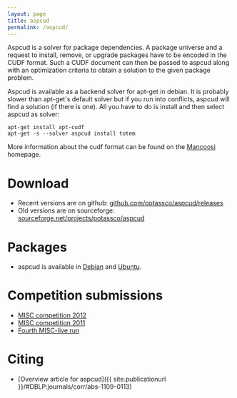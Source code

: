 ```yaml
---
layout: page
title: aspcud
permalink: /aspcud/
---
```


Aspcud is a solver for package dependencies.
A package universe and a request to install, remove, or upgrade packages have to be encoded in the CUDF format.
Such a CUDF document can then be passed to aspcud along with an optimization criteria to obtain a solution to the given package problem.

Aspcud is available as a backend solver for apt-get in debian.
It is probably slower than apt-get's default solver but if you run into conflicts, aspcud will find a solution (if there is one).
All you have to do is install and then select aspcud as solver:

    apt-get install apt-cudf
    apt-get -s --solver aspcud install totem

More information about the cudf format can be found on the [Mancoosi](http://www.mancoosi.org/) homepage.

# Download

- Recent versions are on github: [github.com/potassco/aspcud/releases](https://github.com/potassco/aspcud/releases)
- Old versions are on sourceforge: [sourceforge.net/projects/potassco/aspcud](https://sourceforge.net/projects/potassco/files/aspcud/)

# Packages

- aspcud is available in [Debian](https://www.debian.org/) and [Ubuntu](http://www.ubuntu.com/).

# Competition submissions

- [MISC competition 2012](http://www.mancoosi.org/misc-2012/)
- [MISC competition 2011](http://www.mancoosi.org/misc-2011/)
- [Fourth MISC-live run](http://www.mancoosi.org/misc-live/20110225/)

# Citing

- [Overview article for aspcud]({{ site.publicationurl }}/#DBLP:journals/corr/abs-1109-0113)
